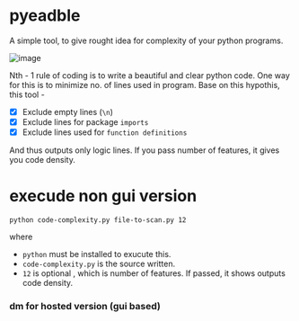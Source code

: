 # pyeadble
A simple tool, to give rought idea for complexity of your python programs.

![image](https://user-images.githubusercontent.com/5060113/150646611-cf38938e-3bc7-449d-b3e1-f190c05af288.png)

Nth - 1 rule of coding is to write a beautiful and clear python code. One way for this is to minimize no. of lines used in program.
Base on this hypothis, this tool - 

- [x] Exclude empty lines (`\n`)
- [x] Exclude lines for package `imports`
- [x] Exclude lines used for `function definitions`

And thus outputs only logic lines. If you pass number of features, it gives you code density. 

# execude non gui version

```
python code-complexity.py file-to-scan.py 12
```

where 
- `python` must be installed to exucute this.
- `code-complexity.py` is the source written.
- `12` is optional , which is number of features. If passed, it shows outputs code density.

### dm for hosted version (gui based)

